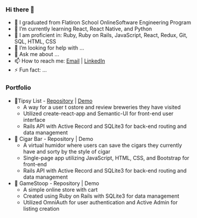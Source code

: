 ### Hi there 👋

- 🔭 I graduated from Flatiron School OnlineSoftware Engineering Program
- 🌱 I’m currently learning React, React Native, and Python
- 👯 I am proficient in: Ruby, Ruby on Rails, JavaScript, React, Redux, Git, SQL, HTML, CSS
- 🤔 I’m looking for help with ...
- 💬 Ask me about ...
- 📫 How to reach me: [Email](mailto:joshuacollins912@gmail.com) | [LinkedIn](https://www.linkedin.com/in/joshuajohncollins/)
- ⚡ Fun fact: ...

### Portfolio

- 🔖Tipsy List - [Repository](https://github.com/builtbyjosh/tipsy_list_v2) | [Demo](https://youtu.be/YWufa5qcmzU)
  -  A way for a user t ostore and review breweries they have visited
  -  Utilized create-react-app and Semantic-UI for front-end user interface
  -  Rails API with Active Record and SQLite3  for back-end routing and data management
- 🔖 Cigar Bar - Repository | Demo
  - A virtual humidor where users can save the cigars they currently have and sorty by the style of cigar
  - Single-page app utilizing JavaScript, HTML, CSS, and Bootstrap for front-end 
  - Rails API with Active Record and SQLite3  for back-end routing and data management 
- 🔖 GameStoop - Repository | Demo
  - A simple online store with cart
  - Created using Ruby on Rails with SQLite3 for data management
  - Utilized OmniAuth for user authentication and Active Admin for listing creation
